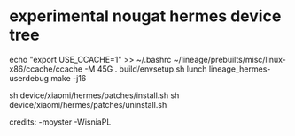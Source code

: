 # experimental nougat hermes device tree
echo "export USE_CCACHE=1" >> ~/.bashrc
~/lineage/prebuilts/misc/linux-x86/ccache/ccache -M 45G
. build/envsetup.sh
lunch lineage_hermes-userdebug
make -j16

sh device/xiaomi/hermes/patches/install.sh
sh device/xiaomi/hermes/patches/uninstall.sh


credits:
-moyster
-WisniaPL